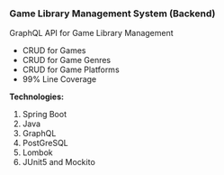 ### Game Library Management System (Backend)

GraphQL API for Game Library Management
- CRUD for Games
- CRUD for Game Genres
- CRUD for Game Platforms
- 99% Line Coverage

**Technologies:**
1. Spring Boot
2. Java
3. GraphQL
4. PostGreSQL
5. Lombok
6. JUnit5 and Mockito
